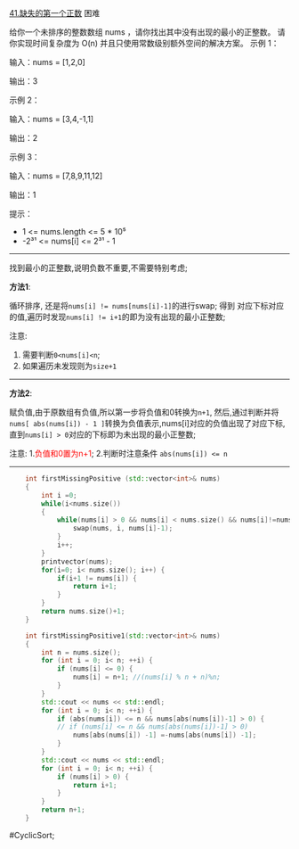 [41.缺失的第一个正数](https://leetcode.cn/problems/first-missing-positive/description/)
困难

给你一个未排序的整数数组 nums ，请你找出其中没有出现的最小的正整数。
请你实现时间复杂度为 O(n) 并且只使用常数级别额外空间的解决方案。
示例 1：

输入：nums = [1,2,0]

输出：3

示例 2：

输入：nums = [3,4,-1,1]

输出：2

示例 3：

输入：nums = [7,8,9,11,12]

输出：1

提示：

- 1 <= nums.length <= 5 * 10⁵
- -2³¹ <= nums[i] <= 2³¹ - 1
---- ----
找到最小的正整数,说明负数不重要,不需要特别考虑;

**方法1**:

循环排序, 还是将`nums[i] != nums[nums[i]-1]`的进行swap;
    得到 对应下标对应的值,遍历时发现`nums[i] != i+1`的即为没有出现的最小正整数;

注意:
  1. 需要判断`0<nums[i]<n`;
  2. 如果遍历未发现则为`size+1`

---
**方法2**:

赋负值,由于原数组有负值,所以第一步将负值和0转换为`n+1`,
    然后,通过判断并将`nums[ abs(nums[i]) - 1 ]`转换为负值表示,nums[i]对应的负值出现了对应下标,
    直到`nums[i] > 0`对应的下标即为未出现的最小正整数;

注意:
  1.<font color="red">负值和0置为n+1</font>;
  2.判断时注意条件 `abs(nums[i]) <= n`

---

```cpp
    int firstMissingPositive (std::vector<int>& nums)
    {
        int i =0;
        while(i<nums.size())
        {
            while(nums[i] > 0 && nums[i] < nums.size() && nums[i]!=nums[nums[i]-1]){
                swap(nums, i, nums[i]-1);
            }
            i++;
        }
        printvector(nums);
        for(i=0; i< nums.size(); i++) {
            if(i+1 != nums[i]) {
                return i+1;
            }
        }
        return nums.size()+1;
    }
```

```cpp
    int firstMissingPositive1(std::vector<int>& nums)
    {
        int n = nums.size();
        for (int i = 0; i< n; ++i) {
            if (nums[i] <= 0) {
                nums[i] = n+1; //(nums[i] % n + n)%n;
            }
        }
        std::cout << nums << std::endl;
        for (int i = 0; i< n; ++i) {
            if (abs(nums[i]) <= n && nums[abs(nums[i])-1] > 0) {
            // if (nums[i] <= n && nums[abs(nums[i])-1] > 0)
                nums[abs(nums[i]) -1] =-nums[abs(nums[i]) -1];
            }
        }
        std::cout << nums << std::endl;
        for (int i = 0; i< n; ++i) {
            if (nums[i] > 0) {
                return i+1;
            }
        }
        return n+1;
    }
```
#CyclicSort;
